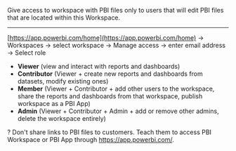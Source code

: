Give access to workspace with PBI files only to users that will edit PBI files that are located within this Workspace.

---

[https://app.powerbi.com/home](https://app.powerbi.com/home) -> Workspaces -> select workspace -> Manage access -> enter email address -> Select role
- **Viewer** (view and interact with reports and dashboards)
- **Contributor** (Viewer + create new reports and dashboards from datasets, modify existing ones)
- **Member** (Viewer + Contributor + add other users to the workspace, share the reports and dashboards from that workspace, publish workspace as a PBI App)
- **Admin** (Viewer + Contributor + Admin + add or remove other admins, delete the workspace entirely)

? Don't share links to PBI files to customers. Teach them to access PBI Workspace or PBI App through https://app.powerbi.com/.
